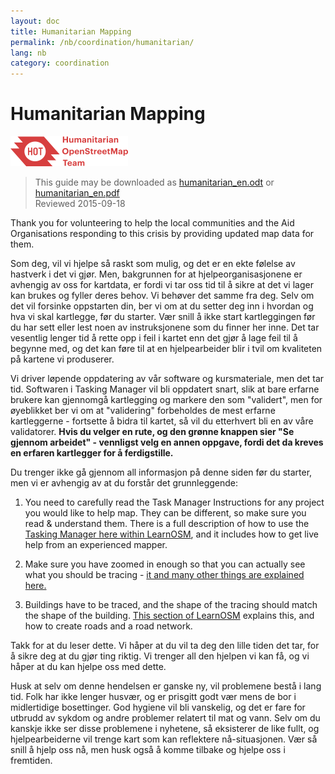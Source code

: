 ```yaml
---
layout: doc
title: Humanitarian Mapping
permalink: /nb/coordination/humanitarian/
lang: nb
category: coordination
---
```


# Humanitarian Mapping

![HotGuideLogo](/images/hot-logo.png)

> This guide may be downloaded as [humanitarian_en.odt](/files/humanitarian_en.odt) or [humanitarian_en.pdf](/files/humanitarian_en.pdf)  
> Reviewed 2015-09-18

Thank you for volunteering to help the local communities and the Aid Organisations responding to this crisis by providing updated map data for them.  

Som deg, vil vi hjelpe så raskt som mulig, og det er en ekte følelse av hastverk i det vi gjør. Men, bakgrunnen for at hjelpeorganisasjonene er avhengig av oss for kartdata, er fordi vi tar oss tid til å sikre at det vi lager kan brukes og fyller deres behov. Vi behøver det samme fra deg. Selv om det vil forsinke oppstarten din, ber vi om at du setter deg inn i hvordan og hva vi skal kartlegge, før du starter. Vær snill å ikke start kartleggingen før du har sett eller lest noen av instruksjonene som du finner her inne. Det tar vesentlig lenger tid å rette opp i feil i kartet enn det gjør å lage feil til å begynne med, og det kan føre til at en hjelpearbeider blir i tvil om kvaliteten på kartene vi produserer.  

Vi driver løpende oppdatering av vår software og kursmateriale, men det tar tid. Softwaren i Tasking Manager vil bli oppdatert snart, slik at bare erfarne brukere kan gjennomgå kartlegging og markere den som "validert", men for øyeblikket ber vi om at "validering" forbeholdes de mest erfarne kartleggerne - fortsette å bidra til kartet, så vil du etterhvert bli en av våre validatorer. **Hvis du velger en rute, og den grønne knappen sier "Se gjennom arbeidet" - vennligst velg en annen oppgave, fordi det da kreves en erfaren kartlegger for å ferdigstille.**  

Du trenger ikke gå gjennom all informasjon på denne siden før du starter, men vi er avhengig av at du forstår det grunnleggende:  

1.  You need to carefully read the Task Manager Instructions for any project you would like to help map. They can be different, so make sure you read & understand them. There is a full description of how to use the [Tasking Manager here within LearnOSM](/en/coordination/tasking-manager/), and it includes how to get live help from an experienced mapper.  

2.  Make sure you have zoomed in enough so that you can actually see what you should be tracing - [it and many other things are explained here.](/en/coordination/remote/)  

3.  Buildings have to be traced, and the shape of the tracing should match the shape of the building. [This section of LearnOSM](/en/coordination/remote-tracing/) explains this, and how to create roads and a road network.  

Takk for at du leser dette. Vi håper at du vil ta deg den lille tiden det tar, for å sikre deg at du gjør ting riktig. Vi trenger all den hjelpen vi kan få, og vi håper at du kan hjelpe oss med dette.  

Husk at selv om denne hendelsen er ganske ny, vil problemene bestå i lang tid. Folk har ikke lenger husvær, og er prisgitt godt vær mens de bor i midlertidige bosettinger. God hygiene vil bli vanskelig, og det er fare for utbrudd av sykdom og andre problemer relatert til mat og vann. Selv om du kanskje ikke ser disse problemene i nyhetene, så eksisterer de like fullt, og hjelpearbeiderne vil trenge kart som kan reflektere nå-situasjonen. Vær så snill å hjelp oss nå, men husk også å komme tilbake og hjelpe oss i fremtiden.  
